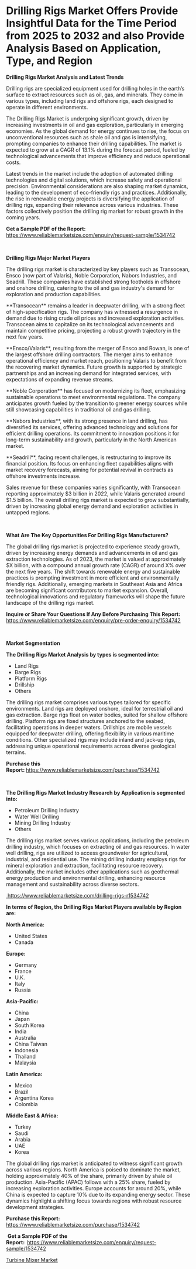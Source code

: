 <p><h1>Drilling Rigs Market Offers Provide Insightful Data for the Time Period from 2025 to 2032 and also Provide Analysis Based on Application, Type, and Region</h1></p><p><strong>Drilling Rigs Market Analysis and Latest Trends</strong></p>
<p><p>Drilling rigs are specialized equipment used for drilling holes in the earth’s surface to extract resources such as oil, gas, and minerals. They come in various types, including land rigs and offshore rigs, each designed to operate in different environments.</p><p>The Drilling Rigs Market is undergoing significant growth, driven by increasing investments in oil and gas exploration, particularly in emerging economies. As the global demand for energy continues to rise, the focus on unconventional resources such as shale oil and gas is intensifying, prompting companies to enhance their drilling capabilities. The market is expected to grow at a CAGR of 13.1% during the forecast period, fueled by technological advancements that improve efficiency and reduce operational costs.</p><p>Latest trends in the market include the adoption of automated drilling technologies and digital solutions, which increase safety and operational precision. Environmental considerations are also shaping market dynamics, leading to the development of eco-friendly rigs and practices. Additionally, the rise in renewable energy projects is diversifying the application of drilling rigs, expanding their relevance across various industries. These factors collectively position the drilling rig market for robust growth in the coming years.</p></p>
<p><strong>Get a Sample PDF of the Report:&nbsp;</strong> <a href="https://www.reliablemarketsize.com/enquiry/request-sample/1534742?utm_campaign=2042&utm_medium=2&utm_source=Github&utm_content=ia&utm_term=17022025&utm_id=drilling-rigs">https://www.reliablemarketsize.com/enquiry/request-sample/1534742</a></p>
<p>&nbsp;</p>
<p><strong>Drilling Rigs Major Market Players</strong></p>
<p><p>The drilling rigs market is characterized by key players such as Transocean, Ensco (now part of Valaris), Noble Corporation, Nabors Industries, and Seadrill. These companies have established strong footholds in offshore and onshore drilling, catering to the oil and gas industry's demand for exploration and production capabilities.</p><p>**Transocean** remains a leader in deepwater drilling, with a strong fleet of high-specification rigs. The company has witnessed a resurgence in demand due to rising crude oil prices and increased exploration activities. Transocean aims to capitalize on its technological advancements and maintain competitive pricing, projecting a robust growth trajectory in the next few years.</p><p>**Ensco/Valaris**, resulting from the merger of Ensco and Rowan, is one of the largest offshore drilling contractors. The merger aims to enhance operational efficiency and market reach, positioning Valaris to benefit from the recovering market dynamics. Future growth is supported by strategic partnerships and an increasing demand for integrated services, with expectations of expanding revenue streams.</p><p>**Noble Corporation** has focused on modernizing its fleet, emphasizing sustainable operations to meet environmental regulations. The company anticipates growth fueled by the transition to greener energy sources while still showcasing capabilities in traditional oil and gas drilling.</p><p>**Nabors Industries**, with its strong presence in land drilling, has diversified its services, offering advanced technology and solutions for efficient drilling operations. Its commitment to innovation positions it for long-term sustainability and growth, particularly in the North American market.</p><p>**Seadrill**, facing recent challenges, is restructuring to improve its financial position. Its focus on enhancing fleet capabilities aligns with market recovery forecasts, aiming for potential revival in contracts as offshore investments increase.</p><p>Sales revenue for these companies varies significantly, with Transocean reporting approximately $3 billion in 2022, while Valaris generated around $1.5 billion. The overall drilling rigs market is expected to grow substantially, driven by increasing global energy demand and exploration activities in untapped regions.</p></p>
<p>&nbsp;</p>
<p><strong>What Are The Key Opportunities For Drilling Rigs Manufacturers?</strong></p>
<p><p>The global drilling rigs market is projected to experience steady growth, driven by increasing energy demands and advancements in oil and gas extraction technologies. As of 2023, the market is valued at approximately $X billion, with a compound annual growth rate (CAGR) of around X% over the next five years. The shift towards renewable energy and sustainable practices is prompting investment in more efficient and environmentally friendly rigs. Additionally, emerging markets in Southeast Asia and Africa are becoming significant contributors to market expansion. Overall, technological innovations and regulatory frameworks will shape the future landscape of the drilling rigs market.</p></p>
<p><strong>Inquire or Share Your Questions If Any Before Purchasing This Report:</strong> <a href="https://www.reliablemarketsize.com/enquiry/pre-order-enquiry/1534742?utm_campaign=2042&utm_medium=2&utm_source=Github&utm_content=ia&utm_term=17022025&utm_id=drilling-rigs">https://www.reliablemarketsize.com/enquiry/pre-order-enquiry/1534742</a></p>
<p>&nbsp;</p>
<p><strong>Market Segmentation</strong></p>
<p><strong>The Drilling Rigs Market Analysis by types is segmented into:</strong></p>
<p><ul><li>Land Rigs</li><li>Barge Rigs</li><li>Platform Rigs</li><li>Drillship</li><li>Others</li></ul></p>
<p><p>The drilling rigs market comprises various types tailored for specific environments. Land rigs are deployed onshore, ideal for terrestrial oil and gas extraction. Barge rigs float on water bodies, suited for shallow offshore drilling. Platform rigs are fixed structures anchored to the seabed, facilitating operations in deeper waters. Drillships are mobile vessels equipped for deepwater drilling, offering flexibility in various maritime conditions. Other specialized rigs may include inland and jack-up rigs, addressing unique operational requirements across diverse geological terrains.</p></p>
<p><strong>Purchase this Report:&nbsp;</strong><a href="https://www.reliablemarketsize.com/purchase/1534742?utm_campaign=2042&utm_medium=2&utm_source=Github&utm_content=ia&utm_term=17022025&utm_id=drilling-rigs">https://www.reliablemarketsize.com/purchase/1534742</a></p>
<p>&nbsp;</p>
<p><strong>The Drilling Rigs Market Industry Research by Application is segmented into:</strong></p>
<p><ul><li>Petroleum Drilling Industry</li><li>Water Well Drilling</li><li>Mining Drilling Industry</li><li>Others</li></ul></p>
<p><p>The drilling rigs market serves various applications, including the petroleum drilling industry, which focuses on extracting oil and gas resources. In water well drilling, rigs are utilized to access groundwater for agricultural, industrial, and residential use. The mining drilling industry employs rigs for mineral exploration and extraction, facilitating resource recovery. Additionally, the market includes other applications such as geothermal energy production and environmental drilling, enhancing resource management and sustainability across diverse sectors.</p></p>
<p><a href="https://www.reliablemarketsize.com/drilling-rigs-r1534742?utm_campaign=2042&utm_medium=2&utm_source=Github&utm_content=ia&utm_term=17022025&utm_id=drilling-rigs">&nbsp;https://www.reliablemarketsize.com/drilling-rigs-r1534742</a></p>
<p><strong>In terms of Region, the Drilling Rigs Market Players available by Region are:</strong></p>
<p>
    <p> <strong> North America: </strong>
        <ul>
            <li>United States</li>
            <li>Canada</li>
        </ul>
        </p> 
    <p> <strong> Europe: </strong>
        <ul>
            <li>Germany</li>
            <li>France</li>
            <li>U.K.</li>
            <li>Italy</li>
            <li>Russia</li>
        </ul>
        </p> 
    <p> <strong> Asia-Pacific: </strong>
        <ul>
            <li>China</li>
            <li>Japan</li>
            <li>South Korea</li>
            <li>India</li>
            <li>Australia</li>
            <li>China Taiwan</li>
            <li>Indonesia</li>
            <li>Thailand</li>
            <li>Malaysia</li>
        </ul>
        </p> 
    <p> <strong> Latin America: </strong>
        <ul>
            <li>Mexico</li>
            <li>Brazil</li>
            <li>Argentina Korea</li>
            <li>Colombia</li>
        </ul>
        </p> 
    <p> <strong> Middle East & Africa: </strong>
        <ul>
            <li>Turkey</li>
            <li>Saudi</li>
            <li>Arabia</li>
            <li>UAE</li>
            <li>Korea</li>
        </ul>
    </p>
    </p>
<p><p>The global drilling rigs market is anticipated to witness significant growth across various regions. North America is poised to dominate the market, holding approximately 40% of the share, primarily driven by shale oil production. Asia-Pacific (APAC) follows with a 25% share, fueled by increasing exploration activities. Europe accounts for around 20%, while China is expected to capture 10% due to its expanding energy sector. These dynamics highlight a shifting focus towards regions with robust resource development strategies.</p></p>
<p><strong>Purchase this Report: </strong><a href="https://www.reliablemarketsize.com/purchase/1534742?utm_campaign=2042&utm_medium=2&utm_source=Github&utm_content=ia&utm_term=17022025&utm_id=drilling-rigs">https://www.reliablemarketsize.com/purchase/1534742</a></p>
<p>&nbsp;<strong>Get a Sample PDF of the Report:&nbsp;&nbsp;</strong><a href="https://www.reliablemarketsize.com/enquiry/request-sample/1534742?utm_campaign=2042&utm_medium=2&utm_source=Github&utm_content=ia&utm_term=17022025&utm_id=drilling-rigs">https://www.reliablemarketsize.com/enquiry/request-sample/1534742</a></p>
<p><strong></strong></p>
<p><p><a href="https://github.com/lindaopodray/Market-Research-Report-List-1/blob/main/turbine-mixer-market.md?utm_campaign=2042&utm_medium=2&utm_source=Github&utm_content=ia&utm_term=17022025&utm_id=drilling-rigs">Turbine Mixer Market</a></p></p>